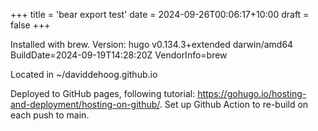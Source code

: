 +++
title = 'bear export test'
date = 2024-09-26T00:06:17+10:00
draft = false
+++

Installed with brew. Version: hugo v0.134.3+extended darwin/amd64 BuildDate=2024-09-19T14:28:20Z VendorInfo=brew

Located in ~/daviddehoog.github.io 

Deployed to GitHub pages, following tutorial: https://gohugo.io/hosting-and-deployment/hosting-on-github/. Set up Github Action to re-build on each push to main.
